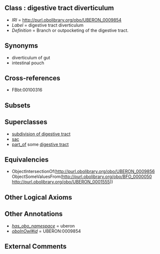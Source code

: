 
## Class : digestive tract diverticulum

 * *IRI* = http://purl.obolibrary.org/obo/UBERON_0009854
 * *Label* = digestive tract diverticulum
 * *Definition* = Branch or outpocketing of the digestive tract.

## Synonyms

 * diverticulum of gut
 * intestinal pouch

## Cross-references

 * FBbt:00100316

## Subsets


## Superclasses

 * [subdivision of digestive tract](../../UBERON/21/UBERON_0004921.md)
 * [sac](../../UBERON/56/UBERON_0009856.md)
 * [part_of](../../BFO/50/BFO_0000050.md) some [digestive tract](../../UBERON/55/UBERON_0001555.md)

## Equivalencies

 * ObjectIntersectionOf(<http://purl.obolibrary.org/obo/UBERON_0009856> ObjectSomeValuesFrom(<http://purl.obolibrary.org/obo/BFO_0000050> <http://purl.obolibrary.org/obo/UBERON_0001555>))

## Other Logical Axioms


## Other Annotations

 * *[has_obo_namespace](../../ce/oboInOwl#hasOBONamespace.md)* = uberon
 * *[oboInOwl#id](../../id/oboInOwl#id.md)* = UBERON:0009854

## External Comments

